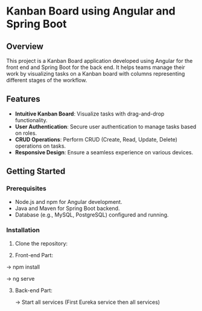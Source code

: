 # Kanban Board using Angular and Spring Boot


## Overview

This project is a Kanban Board application developed using Angular for the front end and Spring Boot for the back end. It helps teams manage their work by visualizing tasks on a Kanban board with columns representing different stages of the workflow.

## Features

- **Intuitive Kanban Board**: Visualize tasks with drag-and-drop functionality.
- **User Authentication**: Secure user authentication to manage tasks based on roles.
- **CRUD Operations**: Perform CRUD (Create, Read, Update, Delete) operations on tasks.
- **Responsive Design**: Ensure a seamless experience on various devices.

## Getting Started

### Prerequisites

- Node.js and npm for Angular development.
- Java and Maven for Spring Boot backend.
- Database (e.g., MySQL, PostgreSQL) configured and running.

### Installation

1. Clone the repository:
   
2. Front-end Part:
  
  -> npm install 

  -> ng serve

3. Back-end Part:

   -> Start all services (First Eureka service then all services)
